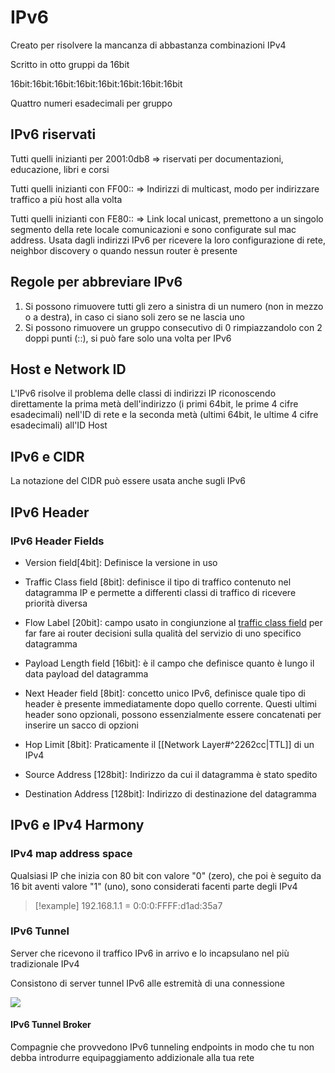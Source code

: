 # IPv6
Creato per risolvere la mancanza di abbastanza combinazioni IPv4

Scritto in otto gruppi da 16bit

16bit:16bit:16bit:16bit:16bit:16bit:16bit:16bit

Quattro numeri esadecimali per gruppo

## IPv6 riservati
Tutti quelli inizianti per 2001:0db8 => riservati per documentazioni, educazione, libri e corsi

Tutti quelli inizianti con FF00:: => Indirizzi di multicast, modo per indirizzare traffico a più host alla volta

Tutti quelli inizianti con FE80:: => Link local unicast, premettono a un singolo segmento della rete locale comunicazioni e sono configurate sul mac address. Usata dagli indirizzi IPv6 per ricevere la loro configurazione di rete, neighbor discovery o quando nessun router è presente

## Regole per abbreviare IPv6

1. Si possono rimuovere tutti gli zero a sinistra di un numero (non in mezzo o a destra), in caso ci siano soli zero se ne lascia uno
2. Si possono rimuovere un gruppo consecutivo di 0 rimpiazzandolo con 2 doppi punti (::), si può fare solo una volta per IPv6

## Host e Network ID 
L'IPv6 risolve il problema delle classi di indirizzi IP riconoscendo direttamente la prima metà dell'indirizzo (i primi 64bit, le prime 4 cifre esadecimali) nell'ID di rete e la seconda metà (ultimi 64bit, le ultime 4 cifre esadecimali) all'ID Host

## IPv6 e CIDR
La notazione del CIDR può essere usata anche sugli IPv6

## IPv6 Header 

### IPv6 Header Fields
- Version field[4bit]: Definisce la versione in uso

- Traffic Class field [8bit]: definisce il tipo di traffico contenuto nel datagramma IP e permette a differenti classi di traffico di ricevere priorità diversa

- Flow Label [20bit]: campo usato in congiunzione al <u>traffic class field</u> per far fare ai router decisioni sulla qualità del servizio di uno specifico datagramma

- Payload Length field [16bit]: è il campo che definisce quanto è lungo il data payload del datagramma

- Next Header field [8bit]: concetto unico IPv6, definisce quale tipo di header è presente immediatamente dopo quello corrente. Questi ultimi header sono opzionali, possono essenzialmente essere concatenati per inserire un sacco di opzioni

- Hop Limit [8bit]: Praticamente il [[Network Layer#^2262cc|TTL]] di un IPv4

- Source Address [128bit]: Indirizzo da cui il datagramma è stato spedito

- Destination Address [128bit]: Indirizzo di destinazione del datagramma


## IPv6 e IPv4 Harmony
### IPv4 map address space
Qualsiasi IP che inizia con 80 bit con valore "0" (zero), che poi è seguito da 16 bit aventi valore "1" (uno), sono considerati facenti parte degli IPv4

>[!example]
>192.168.1.1 = 0:0:0:FFFF:d1ad:35a7

### IPv6 Tunnel
Server che ricevono il traffico IPv6 in arrivo e lo incapsulano nel più tradizionale IPv4

Consistono di server tunnel IPv6 alle estremità di una connessione

![](https://i.imgur.com/1Yya6pK.jpg)


#### IPv6 Tunnel Broker
Compagnie che provvedono IPv6 tunneling endpoints in modo che tu non debba introdurre equipaggiamento addizionale alla tua rete